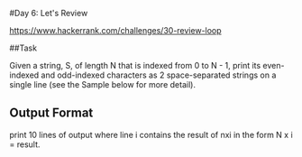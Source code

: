 #Day 6: Let's Review

https://www.hackerrank.com/challenges/30-review-loop


##Task 

Given a string, S, of length N that is indexed from 0 to N - 1, print its even-indexed and odd-indexed characters as 2 space-separated strings on a single line (see the Sample below for more detail).


## Output Format

print 10 lines of output where line i contains the result of nxi in the form N x i = result.

